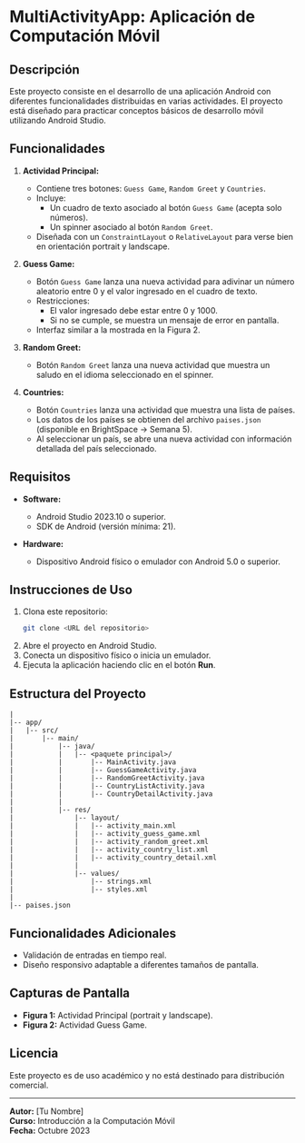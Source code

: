 # MultiActivityApp: Aplicación de Computación Móvil

## Descripción
Este proyecto consiste en el desarrollo de una aplicación Android con diferentes funcionalidades distribuidas en varias actividades. El proyecto está diseñado para practicar conceptos básicos de desarrollo móvil utilizando Android Studio.

## Funcionalidades
1. **Actividad Principal:**
   - Contiene tres botones: `Guess Game`, `Random Greet` y `Countries`.
   - Incluye:
     - Un cuadro de texto asociado al botón `Guess Game` (acepta solo números).
     - Un spinner asociado al botón `Random Greet`.
   - Diseñada con un `ConstraintLayout` o `RelativeLayout` para verse bien en orientación portrait y landscape.

2. **Guess Game:**
   - Botón `Guess Game` lanza una nueva actividad para adivinar un número aleatorio entre 0 y el valor ingresado en el cuadro de texto.
   - Restricciones:
     - El valor ingresado debe estar entre 0 y 1000.
     - Si no se cumple, se muestra un mensaje de error en pantalla.
   - Interfaz similar a la mostrada en la Figura 2.

3. **Random Greet:**
   - Botón `Random Greet` lanza una nueva actividad que muestra un saludo en el idioma seleccionado en el spinner.

4. **Countries:**
   - Botón `Countries` lanza una actividad que muestra una lista de países.
   - Los datos de los países se obtienen del archivo `paises.json` (disponible en BrightSpace -> Semana 5).
   - Al seleccionar un país, se abre una nueva actividad con información detallada del país seleccionado.

## Requisitos
- **Software:**
  - Android Studio 2023.10 o superior.
  - SDK de Android (versión mínima: 21).

- **Hardware:**
  - Dispositivo Android físico o emulador con Android 5.0 o superior.

## Instrucciones de Uso
1. Clona este repositorio:
   ```bash
   git clone <URL del repositorio>
   ```
2. Abre el proyecto en Android Studio.
3. Conecta un dispositivo físico o inicia un emulador.
4. Ejecuta la aplicación haciendo clic en el botón **Run**.

## Estructura del Proyecto
```
|
|-- app/
|   |-- src/
|       |-- main/
|           |-- java/
|           |   |-- <paquete principal>/
|           |       |-- MainActivity.java
|           |       |-- GuessGameActivity.java
|           |       |-- RandomGreetActivity.java
|           |       |-- CountryListActivity.java
|           |       |-- CountryDetailActivity.java
|           |
|           |-- res/
|               |-- layout/
|               |   |-- activity_main.xml
|               |   |-- activity_guess_game.xml
|               |   |-- activity_random_greet.xml
|               |   |-- activity_country_list.xml
|               |   |-- activity_country_detail.xml
|               |
|               |-- values/
|                   |-- strings.xml
|                   |-- styles.xml
|
|-- paises.json
```

## Funcionalidades Adicionales
- Validación de entradas en tiempo real.
- Diseño responsivo adaptable a diferentes tamaños de pantalla.

## Capturas de Pantalla
- **Figura 1:** Actividad Principal (portrait y landscape).
- **Figura 2:** Actividad Guess Game.

## Licencia
Este proyecto es de uso académico y no está destinado para distribución comercial.

---
**Autor:** [Tu Nombre]  
**Curso:** Introducción a la Computación Móvil  
**Fecha:** Octubre 2023
